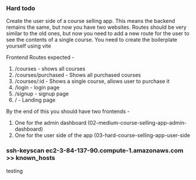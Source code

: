 ### Hard todo

Create the user side of a course selling app.
This means the backend remains the same, but now you have two websites.
Routes should be very similar to the old ones, but now you need to add a new route for the user to see the contents of a single course.
You need to create the boilerplate yourself using vite

Frontend Routes expected -

1. /courses - shows all courses
2. /courses/purchased - Shows all purchased courses
3. /courses/:id - Shows a single course, allows user to purchase it
4. /login - login page
5. /signup - signup page
6. / - Landing page

By the end of this you should have two frontends -

1. One for the admin dashboard (02-medium-course-selling-app-admin-dashboard)
2. One for the user side of the app (03-hard-course-selling-app-user-side

### ssh-keyscan ec2-3-84-137-90.compute-1.amazonaws.com >> known_hosts
testing

